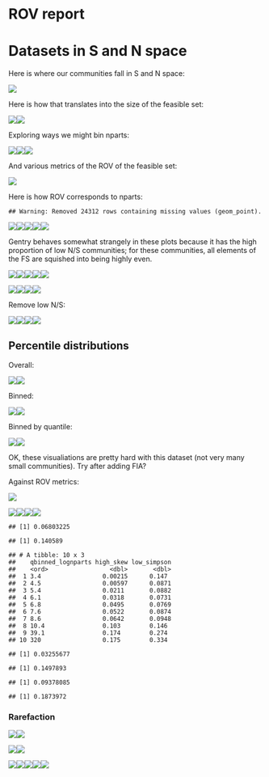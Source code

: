 ROV report
================

Datasets in S and N space
=========================

Here is where our communities fall in S and N space:

![](rov_files/figure-markdown_github/datasets%20in%20s%20and%20n%20space-1.png)

Here is how that translates into the size of the feasible set:

![](rov_files/figure-markdown_github/size%20of%20fs-1.png)![](rov_files/figure-markdown_github/size%20of%20fs-2.png)

Exploring ways we might bin nparts:

![](rov_files/figure-markdown_github/nparts%20distribution-1.png)![](rov_files/figure-markdown_github/nparts%20distribution-2.png)![](rov_files/figure-markdown_github/nparts%20distribution-3.png)

And various metrics of the ROV of the feasible set:

![](rov_files/figure-markdown_github/fs%20rov-1.png)

Here is how ROV corresponds to nparts:

    ## Warning: Removed 24312 rows containing missing values (geom_point).

![](rov_files/figure-markdown_github/rov%20lognparts-1.png)![](rov_files/figure-markdown_github/rov%20lognparts-2.png)![](rov_files/figure-markdown_github/rov%20lognparts-3.png)![](rov_files/figure-markdown_github/rov%20lognparts-4.png)![](rov_files/figure-markdown_github/rov%20lognparts-5.png)

Gentry behaves somewhat strangely in these plots because it has the high proportion of low N/S communities; for these communities, all elements of the FS are squished into being highly even.

![](rov_files/figure-markdown_github/binned%20nparts%20ROV-1.png)![](rov_files/figure-markdown_github/binned%20nparts%20ROV-2.png)![](rov_files/figure-markdown_github/binned%20nparts%20ROV-3.png)![](rov_files/figure-markdown_github/binned%20nparts%20ROV-4.png)![](rov_files/figure-markdown_github/binned%20nparts%20ROV-5.png)

![](rov_files/figure-markdown_github/qbinned%20nparts%20ROV-1.png)![](rov_files/figure-markdown_github/qbinned%20nparts%20ROV-2.png)![](rov_files/figure-markdown_github/qbinned%20nparts%20ROV-3.png)![](rov_files/figure-markdown_github/qbinned%20nparts%20ROV-4.png)

Remove low N/S:

![](rov_files/figure-markdown_github/qbinned%20nparts%20ROV%20high%20n-1.png)![](rov_files/figure-markdown_github/qbinned%20nparts%20ROV%20high%20n-2.png)![](rov_files/figure-markdown_github/qbinned%20nparts%20ROV%20high%20n-3.png)![](rov_files/figure-markdown_github/qbinned%20nparts%20ROV%20high%20n-4.png)

Percentile distributions
------------------------

Overall:

![](rov_files/figure-markdown_github/percentiles%20overall-1.png)![](rov_files/figure-markdown_github/percentiles%20overall-2.png)

Binned:

![](rov_files/figure-markdown_github/binned%20percentiles-1.png)![](rov_files/figure-markdown_github/binned%20percentiles-2.png)

Binned by quantile:

![](rov_files/figure-markdown_github/qbinned%20percentiles-1.png)![](rov_files/figure-markdown_github/qbinned%20percentiles-2.png)

OK, these visualiations are pretty hard with this dataset (not very many small communities). Try after adding FIA?

Against ROV metrics:

![](rov_files/figure-markdown_github/percentile%20v%20rov-1.png)

![](rov_files/figure-markdown_github/bin%20rov-1.png)![](rov_files/figure-markdown_github/bin%20rov-2.png)![](rov_files/figure-markdown_github/bin%20rov-3.png)![](rov_files/figure-markdown_github/bin%20rov-4.png)

    ## [1] 0.06803225

    ## [1] 0.140589

    ## # A tibble: 10 x 3
    ##    qbinned_lognparts high_skew low_simpson
    ##    <ord>                 <dbl>       <dbl>
    ##  1 3.4                 0.00215      0.147 
    ##  2 4.5                 0.00597      0.0871
    ##  3 5.4                 0.0211       0.0882
    ##  4 6.1                 0.0318       0.0731
    ##  5 6.8                 0.0495       0.0769
    ##  6 7.6                 0.0522       0.0874
    ##  7 8.6                 0.0642       0.0948
    ##  8 10.4                0.103        0.146 
    ##  9 39.1                0.174        0.274 
    ## 10 320                 0.175        0.334

    ## [1] 0.03255677

    ## [1] 0.1497893

    ## [1] 0.09378085

    ## [1] 0.1873972

### Rarefaction

![](rov_files/figure-markdown_github/rarefaction%20percentiles%20overall-1.png)![](rov_files/figure-markdown_github/rarefaction%20percentiles%20overall-2.png)

![](rov_files/figure-markdown_github/rarefaction%20percentiles%20binned%20by%20nparts-1.png)![](rov_files/figure-markdown_github/rarefaction%20percentiles%20binned%20by%20nparts-2.png)

![](rov_files/figure-markdown_github/rarefaction%20change-1.png)![](rov_files/figure-markdown_github/rarefaction%20change-2.png)![](rov_files/figure-markdown_github/rarefaction%20change-3.png)![](rov_files/figure-markdown_github/rarefaction%20change-4.png)![](rov_files/figure-markdown_github/rarefaction%20change-5.png)
